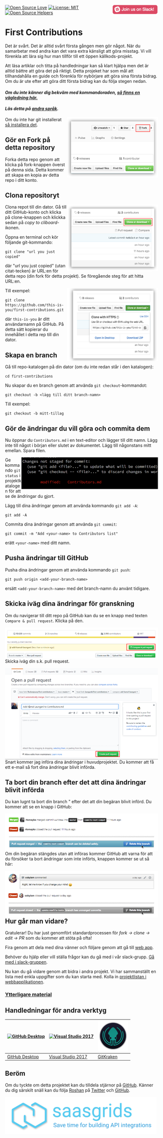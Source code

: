 [![Open Source Love](https://badges.frapsoft.com/os/v1/open-source.svg?v=103)](https://github.com/ellerbrock/open-source-badges/)
[<img align="right" width="150" src="assets/join-slack-team.png">](https://join.slack.com/t/firstcontributors/shared_invite/enQtMzE1MTYwNzI3ODQ0LTZiMDA2OGI2NTYyNjM1MTFiNTc4YTRhZTg4OWZjMzA0ZWZmY2UxYzVkMzI1ZmVmOWI4ODdkZWQwNTM2NDVmNjY)
[![License: MIT](https://img.shields.io/badge/License-MIT-green.svg)](https://opensource.org/licenses/MIT)
[![Open Source Helpers](https://www.codetriage.com/roshanjossey/first-contributions/badges/users.svg)](https://www.codetriage.com/roshanjossey/first-contributions)


# First Contributions

Det är svårt. Det är alltid svårt första gången men gör något. När du samarbetar med andra kan det vara extra känsligt att göra misstag. Vi vill förenkla att lära sig hur man tillför till ett öppen källkods-projekt.

Att läsa artiklar och titta på handledningar kan så klart hjälpa men det är alltid bättre att göra det på riktigt. Detta projeket har som mål att tillhandahålla en guide och förenkla för nybörjare att göra sina första bidrag. Om du är ute efter att göra ditt första bidrag kan du följa stegen nedan.


#### *Om du inte känner dig bekväm med kommandoraden, [så finns en vägledning här.]( #tutorials-using-other-tools )*

#### *Läs detta på [andra språk](Translations.md).*

<img align="right" width="300" src="assets/fork.png" alt="fork this repository" />

Om du inte har git installerat [så installera det]( https://help.github.com/articles/set-up-git/).

## Gör en Fork på detta repository

Forka detta repo genom att klicka på fork-knappen överst på denna sida.
Detta kommer att skapa en kopia av detta repo i ditt konto.

## Clona repositoryt

<img align="right" width="300" src="assets/clone.png" alt="clone this repository" />

Clona repot till din dator. Gå till ditt GitHub-konto och klicka på clone-knappen och klickka sedan på *copy to cliboard*-ikonen.

Öppna en terminal och kör följande git-kommando:

```
git clone "url you just copied"
```
där "url you just copied" (utan citat-tecken) är URL:en för detta repo (din fork för detta projekt). Se föregående steg för att hitta URL:en.

<img align="right" width="300" src="assets/copy-to-clipboard.png" alt="copy URL to clipboard" />

Till exempel:
```
git clone https://github.com/this-is-you/first-contributions.git
```
där `this-is-you` är ditt användarnamn på GitHub. På detta sätt kopierar du innehållet i detta rep till din dator.

## Skapa en branch

Gå till repo-katalogen på din dator (om du inte redan står i den katalogen):

```
cd first-contributions
```

Nu skapar du en branch genom att använda `git checkout`-kommandot:
```
git checkout -b <lägg till ditt branch-namn>
```

Till exempel:
```
git checkout -b mitt-tillag
```

## Gör de ändringar du vill göra och commita dem

Nu öppnar du `Contributors.md` i en text-editor och lägger till ditt namn. Lägg inte till något i början eller slutet av dokumentet. Lägg till någonstans mitt emellan. Spara filen.

<img align="right" width="450" src="assets/git-status.png" alt="git status" />

Ge kommando `git status` i projektkatalogen för att se de ändringar du gjort.


Lägg till dina ändringar genom att använda kommando `git add -A`:

```
git add -A
```

Commita dina ändringar genom att använda `git commit`:
```
git commit -m "Add <your-name> to Contributors list"
```
erätt `<your-name>` med ditt namn.

## Pusha ändringar till GitHub

Pusha dina ändringar genom att använda kommando `git push`:
```
git push origin <add-your-branch-name>
```
ersätt `<add-your-branch-name>` med det branch-namn du använt tidigare.

## Skicka iväg dina ändringar för granskning

Om du navigerar till ditt repo på GitHub kan du se en knapp med texten `Compare & pull request`. Klicka på den.

<img style="float: right;" src="assets/compare-and-pull.png" alt="create a pull request" />

Skicka iväg din s.k. pull request.

<img style="float: right;" src="assets/submit-pull.png" alt="submit pull request" />

Snart kommer jag införa dina ändringar i huvudprojektet. Du kommer att få ett e-mail så fort dina ändringar blivit införda.

## Ta bort din branch efter det att dina ändringar blivit införda

Du kan lugnt ta bort din branch "<add-your-branch-name> efter det att din begäran blivit införd. Du kommer att se en knapp i GitHub:

<img style="float: right;" src="assets/delete-branch-after-pr.png" alt="delete branch after PR is merged" />

Om din begäran stängdes utan att införas kommer GitHub att varna för att du försöker ta bort ändringar som inte införts, knappen kommer se ut så här:

<img style="float: right;" src="assets/delete-branch-warning.png" alt="delete branch after PR is not merged" />

## Hur går man vidare?

Gratulerar! Du har just genomfört standardprocessen för _fork -> clone -> edit -> PR_ som du kommer att stöta på ofta!

Fira genom att dela med dina vänner och följare genom att gå till [web app](https://roshanjossey.github.io/first-contributions/#social-share).

Behöver du hjälp eller vill ställa frågor kan du gå med i vår slack-grupp. [Gå med i slack-gruppen](https://join.slack.com/t/firstcontributors/shared_invite/enQtMzE1MTYwNzI3ODQ0LTZiMDA2OGI2NTYyNjM1MTFiNTc4YTRhZTg4OWZjMzA0ZWZmY2UxYzVkMzI1ZmVmOWI4ODdkZWQwNTM2NDVmNjY).

Nu kan du gå vidare genom att bidra i andra projekt. Vi har sammanställt en lista med enkla uppgifter som du kan starta med. Kolla in [projektlistan i webbapplikationen](https://roshanjossey.github.io/first-contributions/#project-list).

### [Ytterligare material](additional-material/git_workflow_scenarios/additional-material.md)


## Handledningar för andra verktyg

|<a href="github-desktop-tutorial.md"><img alt="GitHub Desktop" src="https://desktop.github.com/images/desktop-icon.svg" width="100"></a>|<a href="github-windows-vs2017-tutorial.md"><img alt="Visual Studio 2017" src="https://www.visualstudio.com/wp-content/uploads/2017/11/microsoft-visual-studio.svg" width="100"></a>|<a href="gitkraken-tutorial.md"><img alt="GitKraken" src="/assets/gk-icon.png" width="100"></a>|
|---|---|---|
|[GitHub Desktop](github-desktop-tutorial.md)|[Visual Studio 2017](github-windows-vs2017-tutorial.md)|[GitKraken](gitkraken-tutorial.md)|

## Beröm

Om du tyckte om detta projektet kan du tilldela stjärnor på [GitHub](https://github.com/Roshanjossey/first-contributions).
Känner du dig särskilt snäll kan du följa [Roshan](https://roshanjossey.github.io/) på
[Twitter](https://twitter.com/sudo__bangbang) och
[GitHub](https://github.com/roshanjossey).

<a href="http://saasgrids.com"> <img alt="https://app.saasgrids.com" src="assets/saasgrids-banner.png" width="500"></a>
